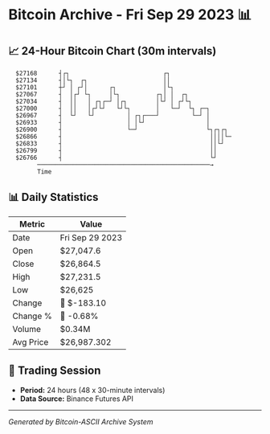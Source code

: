 # Bitcoin Archive - Fri Sep 29 2023 📊

## 📈 24-Hour Bitcoin Chart (30m intervals)

```
  $27168      ┤┌┐                          ┌┐                  
  $27134      ┤│└┐  ┌┐                     ││                  
  $27101      ┼┘ │ ┌┘│      ┌┐             │└┐                 
  $27067      ┤  │┌┘ └┐     │└┐          ┌┐│ │  ┌┐             
  $27034      ┤  ││   │ ┌┐┌─┘ │┌┐        │└┘ │ ┌┘└┐            
  $27000      ┤  ││   │┌┘└┘   └┘└┐       │   └─┘  └┐ ┌─┐       
  $26967      ┤  └┘   └┘         │ ┌┐┌───┘         └─┘ │       
  $26933      ┤                  │ │└┘                 │       
  $26900      ┤                  └─┘                   └┐┌┐┌┐  
  $26866      ┤                                         ││││└─ 
  $26833      ┤                                         ││└┘   
  $26799      ┤                                         ││     
  $26766      ┤                                         └┘     
        ────────────────────────────────────────────────→
        Time
```

## 📊 Daily Statistics

| Metric | Value |
|--------|-------|
| Date | Fri Sep 29 2023 |
| Open | $27,047.6 |
| Close | $26,864.5 |
| High | $27,231.5 |
| Low | $26,625 |
| Change | 🔴 $-183.10 |
| Change % | 🔴 -0.68% |
| Volume | $0.34M |
| Avg Price | $26,987.302 |

## 📅 Trading Session

- **Period:** 24 hours (48 x 30-minute intervals)
- **Data Source:** Binance Futures API

---
*Generated by Bitcoin-ASCII Archive System*
